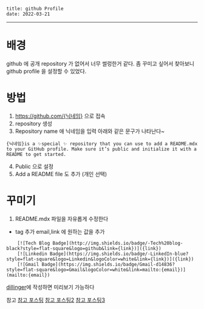 ```
title: github Profile
date: 2022-03-21
```
---

# 배경
github 에
공개 repository 가 없어서
너무 썰렁한거 같다.
좀 꾸미고 싶어서 찾아보니 github profile 을 설정할 수 있었다.

# 방법

1. https://github.com/{닉네임} 으로 접속
2. repository 생성
3. Repository name 애 닉네임을 입력
아래와 같은 문구가 나타난다~
```
{닉네임}is a ✨special ✨ repository that you can use to add a README.mdx to your GitHub profile. Make sure it’s public and initialize it with a README to get started.
```
4. Public 으로 설정
5. Add a README file 도 추가 (개인 선택)

# 꾸미기
1. README.mdx 파일을 자유롭게 수정한다

* tag 추가
  email,link 에 원하는 값을 추가
```
    [![Tech Blog Badge](http://img.shields.io/badge/-Tech%20blog-black?style=flat-square&logo=github&link={link})]({link})
    [![Linkedin Badge](https://img.shields.io/badge/-LinkedIn-blue?style=flat-square&logo=Linkedin&logoColor=white&link={link})]({link})
    [![Gmail Badge](https://img.shields.io/badge/Gmail-d14836?style=flat-square&logo=Gmail&logoColor=white&link=mailto:{email})](mailto:{email})
```


[dillinger](https://dillinger.io/)에 작성하면 미리보기 가능하다

참고
[참고 포스팅](https://velog.io/@woo0_hooo/Github-github-profile-%EA%B0%84%EC%A7%80%EB%82%98%EA%B2%8C-%EA%BE%B8%EB%AF%B8%EA%B8%B0)
[참고 포스팅2](https://zzsza.github.io/development/2020/07/10/make-github-profile-readme/)
[참고 포스팅3](https://soo-vely-dev.tistory.com/159)